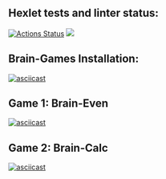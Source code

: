 ## Hexlet tests and linter status:
[![Actions Status](https://github.com/AntonTyurin87/python-project-49/workflows/hexlet-check/badge.svg)](https://github.com/AntonTyurin87/python-project-49/actions) <a href="https://codeclimate.com/github/AntonTyurin87/python-project-49/maintainability"><img src="https://api.codeclimate.com/v1/badges/17b1d594e670fc53c80a/maintainability" /></a>

## **Brain-Games Installation:**
[![asciicast](https://asciinema.org/a/547602.svg)](https://asciinema.org/a/547602)


## **Game 1: Brain-Even**
[![asciicast](https://asciinema.org/a/gSSKnnlDHSdEwiPCsVMThYs4l.svg)](https://asciinema.org/a/gSSKnnlDHSdEwiPCsVMThYs4l)


## **Game 2: Brain-Calc**
[![asciicast](https://asciinema.org/a/IwntNsxux5Ua5quVktqM6OtYo.svg)](https://asciinema.org/a/IwntNsxux5Ua5quVktqM6OtYo)
